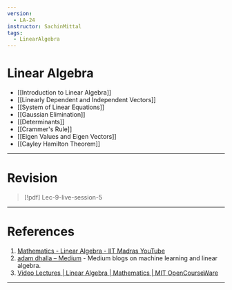 ```yaml
---
version:
  - LA-24
instructor: SachinMittal
tags:
  - LinearAlgebra
---
```

# Linear Algebra

- [[Introduction to Linear Algebra]]
- [[Linearly Dependent and Independent Vectors]]
- [[System of Linear Equations]]
- [[Gaussian Elimination]]
- [[Determinants]]
- [[Crammer's Rule]]
- [[Eigen Values and Eigen Vectors]]
- [[Cayley Hamilton Theorem]]


---
# Revision

> [!pdf] Lec-9-live-session-5


---

# References

1. [Mathematics - Linear Algebra - IIT Madras YouTube](https://www.youtube.com/playlist?list=PLbMVogVj5nJQ2vsW_hmyvVfO4GYWaaPp7)
2. [adam dhalla – Medium](https://adamdhalla.medium.com/) - Medium blogs on machine learning and linear algebra.
3. [Video Lectures | Linear Algebra | Mathematics | MIT OpenCourseWare](https://ocw.mit.edu/courses/18-06-linear-algebra-spring-2010/video_galleries/video-lectures/)

---
